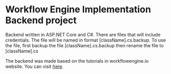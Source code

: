 # Workflow Engine Implementation Backend project
Backend written in ASP.NET Core and C#. There are files that will include credentials. The file will be named in format [className].cs.backup. To use the file, first backup the file [className].cs.backup then rename the file to [className].cs

The backend was made based on the tutorials in workflowengine.io website.
You can visit [here](https://workflowengine.io/documentation/react-integration-from-scratch).